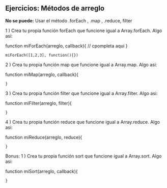 ## Ejercicios: Métodos de arreglo

**No se puede:**
Usar el método .forEach , .map , .reduce, filter

1 ) Crea tu propia función forEach que funcione igual a Array.forEach. Algo asi:

function miForEach(arreglo, callback){
		// cpompleta aqui
	}

	miForEach([1,2,3], function(){})

2 ) Crea tu propia función map que funcione igual a Array.map. Algo asi:

function miMap(arreglo, callback){

	}

3 ) Crea tu propia función filter que funcione igual a Array.filter. Algo asi:

function miFilter(arreglo, filter){

	}

4 ) Crea tu propia función reduce que funcione igual a Array.reduce. Algo asi:

function miReduce(arreglo, reduce){

	}

Bonus:
1 ) Crea tu propia función sort que funcione igual a Array.sort. Algo asi:

function miSort(arreglo, callback){

	}
